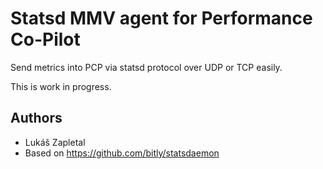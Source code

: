 # Statsd MMV agent for Performance Co-Pilot

Send metrics into PCP via statsd protocol over UDP or TCP easily.

This is work in progress.

## Authors

* Lukáš Zapletal
* Based on https://github.com/bitly/statsdaemon
